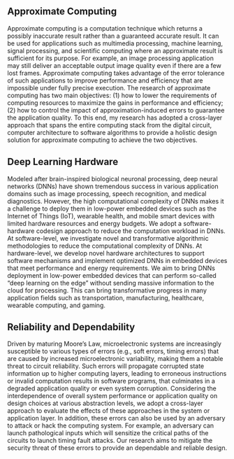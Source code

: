 ## Approximate Computing
Approximate computing is a computation technique which returns a possibly inaccurate result rather than a guaranteed accurate result. It can be used for applications such as multimedia processing, machine learning, signal processing, and scientific computing where an approximate result is sufficient for its purpose. For example, an image processing application may still deliver an acceptable output image quality even if there are a few lost frames. Approximate computing takes advantage of the error tolerance of such applications to improve performance and efficiency that are impossible under fully precise execution. The research of approximate computing has two main objectives: (1) how to lower the requirements of computing resources to maximize the gains in performance and efficiency; (2) how to control the impact of approximation-induced errors to guarantee the application quality. To this end, my research has adopted a cross-layer approach that spans the entire computing stack from the digital circuit, computer architecture to software algorithms to provide a holistic design solution for approximate computing to achieve the two objectives. 

## Deep Learning Hardware
Modeled after brain-inspired biological neuronal processing, deep neural networks (DNNs) have shown tremendous success in various application domains such as image processing, speech recognition, and medical diagnostics. However, the high computational complexity of DNNs makes it a challenge to deploy them in low-power embedded devices such as the Internet of Things (IoT), wearable health, and mobile smart devices with limited hardware resources and energy budgets. We adopt a software-hardware codesign approach to reduce the computation workload in DNNs. At software-level, we investigate novel and transformative algorithmic methodologies to reduce the computational complexity of DNNs. At hardware-level, we develop novel hardware architectures to support software mechanisms and implement optimized DNNs in embedded devices that meet performance and energy requirements. We aim to bring DNNs deployment in low-power embedded devices that can perform so-called “deep learning on the edge” without sending massive information to the cloud for processing. This can bring transformative progress in many application fields such as transportation, manufacturing, healthcare, wearable computing, and gaming. 

## Reliability and Dependability
Driven by maturing Moore’s Law, microelectronic systems are increasingly susceptible to various types of errors (e.g., soft errors, timing errors) that are caused by increased microelectronic variability, making them a notable threat to circuit reliability. Such errors will propagate corrupted state information up to higher computing layers, leading to erroneous instructions or invalid computation results in software programs, that culminates in a degraded application quality or even system corruption. Considering the interdependence of overall system performance or application quality on design choices at various abstraction levels, we adopt a cross-layer approach to evaluate the effects of these approaches in the system or application layer. In addition, these errors can also be used by an adversary to attack or hack the computing system. For example, an adversary can launch pathological inputs which will sensitize the critical paths of the circuits to launch timing fault attacks. Our research aims to mitigate the security threat of these errors to provide an dependable and reliable design. 
